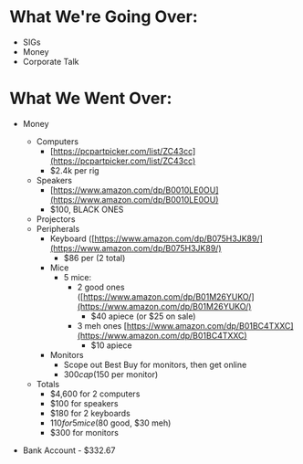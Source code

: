 # What We're Going Over:
- SIGs
- Money
- Corporate Talk  

# What We Went Over:  

- Money
    - Computers
        - [https://pcpartpicker.com/list/ZC43cc](https://pcpartpicker.com/list/ZC43cc)
        - $2.4k per rig 
    - Speakers
        - [https://www.amazon.com/dp/B0010LE0OU](https://www.amazon.com/dp/B0010LE0OU) 
        - $100, BLACK ONES
    - Projectors
    - Peripherals
        - Keyboard ([https://www.amazon.com/dp/B075H3JK89/](https://www.amazon.com/dp/B075H3JK89/)
            - $86 per (2 total)
        - Mice
            - 5 mice:
                - 2 good ones ([https://www.amazon.com/dp/B01M26YUKO/](https://www.amazon.com/dp/B01M26YUKO/)
                    - $40 apiece (or $25 on sale)
                - 3 meh ones [https://www.amazon.com/dp/B01BC4TXXC](https://www.amazon.com/dp/B01BC4TXXC)
                    - $10 apiece
        - Monitors
            - Scope out Best Buy for monitors, then get online
            - $300 cap ($150 per monitor)
    - Totals
        - $4,600 for 2 computers
        - $100 for speakers
        - $180 for 2 keyboards
        - $110 for 5 mice ($80 good, $30 meh)
        - $300 for monitors

- Bank Account - $332.67 
